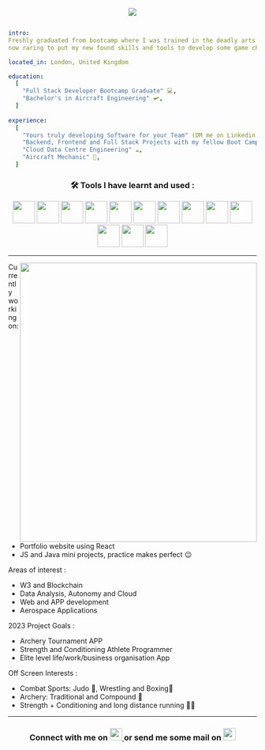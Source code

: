 <p align="center">
  <img src="https://capsule-render.vercel.app/api?type=waving&color=auto&height=200&section=header&text=Rawan%20Malek%20&fontSize=68&fontAlignY=47&desc=Software%20Developer%20&descAlign=37&animation=twinkling"/>
</p>




```yaml

intro:
Freshly graduated from bootcamp where I was trained in the deadly arts of Java and JS 🥷
now raring to put my new found skills and tools to develop some game changing projects!

located_in: London, United Kingdom

education:
  [
    "Full Stack Developer Bootcamp Graduate" 💻,
    "Bachelor's in Aircraft Engineering" 🛩️,
  ]
  
experience:
  [
    "Yours truly developing Software for your Team" (DM me on Linkedin or shoot me an email to arrange an interview) 😉,
    "Backend, Frontend and Full Stack Projects with my fellow Boot Campers" 🥾,
    "Cloud Data Centre Engineering" ☁️, 
    "Aircraft Mechanic" 🛫,
  ]

```

<h3 align="center"> 🛠️ Tools I have learnt and used :</h3>
<p align="center">
<img src="https://www.vectorlogo.zone/logos/java/java-icon.svg" width="45" height="45"/>
<img src="https://www.vectorlogo.zone/logos/javascript/javascript-icon.svg" width="45" height="45"/>
<img src="https://www.vectorlogo.zone/logos/python/python-icon.svg" width="45" height="45"/>
<img src="https://www.vectorlogo.zone/logos/w3_html5/w3_html5-icon.svg" width="45" height="45"/>
<img src="https://user-images.githubusercontent.com/108518878/199896404-e519e59e-fc9d-423d-b2f2-326cdc5c5988.png" width="45" height="45"/>
<img src="https://www.vectorlogo.zone/logos/kotlinlang/kotlinlang-icon.svg" width="45" height="45"/>
<img src="https://www.vectorlogo.zone/logos/springio/springio-icon.svg" width="45" height="45"/>
<img src="https://www.vectorlogo.zone/logos/reactjs/reactjs-icon.svg" width="45" height="45"/>
<img src="https://www.vectorlogo.zone/logos/asyncjs/asyncjs-icon.svg" width="45" height="45"/>
<img src="https://www.vectorlogo.zone/logos/postgresql/postgresql-icon.svg" width="45" height="45"/>
<img src="https://www.vectorlogo.zone/logos/getpostman/getpostman-icon.svg" width="45" height="45"/>
<img src="https://www.vectorlogo.zone/logos/git-scm/git-scm-icon.svg" width="45" height="45"/>
<img src="https://www.vectorlogo.zone/logos/android/android-icon.svg" width="45" height="45"/>
<p>

---
<img align="right" width="480" height="565" src="https://media4.giphy.com/media/l3q2WMhNcyFOWP280/giphy.gif?cid=ecf05e47p52xc5v3eiohpstw1l03wgaqbg0s38ybtoukzxco&rid=giphy.gif&ct=g"/>Currently working on:
* Portfolio website using React
* JS and Java mini projects, practice makes perfect 😉
 
Areas of interest :
* W3 and Blockchain
* Data Analysis, Autonomy and Cloud
* Web and APP development
* Aerospace Applications         
           
2023 Project Goals :
* Archery Tournament APP
* Strength and Conditioning Athlete Programmer
* Elite level life/work/business organisation App
  
Off Screen Interests :
* Combat Sports: Judo 🥋, Wrestling and Boxing🥊
* Archery: Traditional and Compound 🏹
* Strength + Conditioning and long distance running 🏋🏽

---

<h3 align="center">
  Connect with me on </a>
<a href="https://www.linkedin.com/in/rawan-malek/">
  <img height="25" src="https://user-images.githubusercontent.com/108518878/199622220-bf5e4a36-22e3-4030-9a3e-b41fe42c4bf3.png"/>
</a>
or send me some mail on  
  <a href="mailto:rawanmalek@hotmail.co.uk">
  <img height="25" src="https://user-images.githubusercontent.com/108518878/199621926-b1ba3246-2441-4313-96d4-f1ac012dc7ae.png"/>
</a>
</h3>
